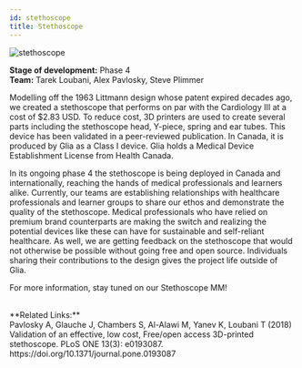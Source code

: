 ```yaml
---
id: stethoscope
title: Stethoscope
---
```


![stethoscope](assets/media/stethoscope.jpg)

**Stage of development:** Phase 4 <br>
**Team:** Tarek Loubani, Alex Pavlosky, Steve Plimmer


Modelling off the 1963 Littmann design whose patent expired decades ago, we created a stethoscope that performs on par with the Cardiology III at a cost of $2.83 USD. To reduce cost, 3D printers are used to create several parts including the stethoscope head, Y-piece, spring and ear tubes. This device has been validated in a peer-reviewed publication. In Canada, it is produced by Glia as a Class I device. Glia holds a Medical Device Establishment License from Health Canada.


In its ongoing phase 4 the stethoscope is being deployed in Canada and internationally, reaching the hands of medical professionals and learners alike. 
Currently, our teams are establishing relationships with healthcare professionals and learner groups to share our ethos and demonstrate the quality of the stethoscope. Medical professionals who have relied on premium brand counterparts are making the switch and realizing the potential devices like these can have for sustainable and self-reliant healthcare.
As well, we are getting feedback on the stethoscope that would not otherwise be possible without going free and open source. Individuals sharing their contributions to the design gives the project life outside of Glia. 


For more information, stay tuned on our Stethoscope MM!

<br>
**Related Links:**<br>
Pavlosky A, Glauche J, Chambers S, Al-Alawi M, Yanev K, Loubani T (2018) Validation of an effective, low cost, Free/open access 3D-printed stethoscope. PLoS ONE 13(3): e0193087. https://doi.org/10.1371/journal.pone.0193087

